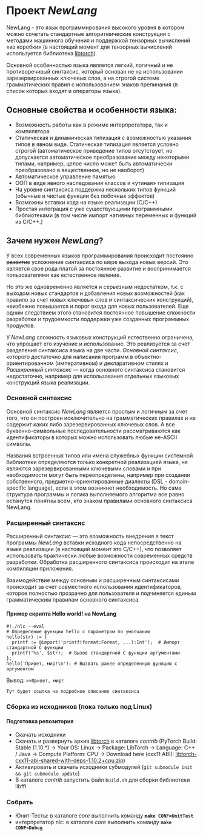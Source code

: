 # Проект *NewLang*
NewLang - это язык программирования высокого уровня в котором можно сочетать стандартные алгоритмические конструкции с методами машинного обучения и поддержкой тензорных вычислений «из коробки» (в настоящий момент для тензорных вычислений используется библиотека [libtorch](https://pytorch.org/)).

Основной особенностью языка является легкий, логичный и не противоречивый синтаксис, который основан не на использовании зарезервированных ключевых слов, а на строгой системе грамматических правил с использованием знаков препинания (в список которых входят и операторы языка).

## Основные свойства и особенности языка:
- Возможность работы как в режиме интерпретатора, так и компилятора
- Статическая  и динамическая типизация с возможностью указания типов в явном виде. Статическая типизация является условно строгой (автоматическое приведение типов отсутствует, но допускается автоматическое преобразование между некоторыми типами, например, целое число может быть автоматически преобразовано в вещественное, но не наоборот)
- Автоматическое управление памятью
- ООП в виде явного наследования классов и «утиная» типизация
- На уровне синтаксиса поддержка нескольких типов функций (обычные и чистые функции без побочных эффектов)
- Возможны вставки кода на языке реализации (С/С++)
- Простая интеграция с уже существующими программными библиотеками (в том числе импорт нативных переменных и функций из С/С++.)

## Зачем нужен *NewLang*?
У всех современных языков программирования происходит постоянно ~~развитие~~ усложнение синтаксиса по мере выхода новых версий. Это является свое рода платой за постоянное развитие и воспринимается пользователями как естественное явление. 

Но это же одновременно является и серьезным недостатком, т.к. с выходом новых стандартов и добавления новых возможностей (как правило за счет новых ключевых слов и синтаксических конструкций), неизбежно повышается и порог входа для новых пользователей. Еще одним следствием этого становится постоянное повышение сложности разработки и трудоемкости поддержки уже созданных программных продуктов.

У *NewLang* сложность языковых конструкций естественно ограничена, что упрощает его изучение и использование. Это реализуется за счет разделения синтаксиса языка на две части. *Основной синтаксис*, которого достаточно для написания программ в объектно-ориентированном (императивном) и декларативном стилях и *Расширенный синтаксис* — когда основного синтаксиса становится недостаточно, например для использования отдельных языковых конструкций языка реализации. 

### Основной синтаксис
Основной синтаксис *NewLang* является простым и логичным за счет того, что он построен исключительно на грамматических правилах и не содержит каких либо зарезервированных ключевых слов. А все буквенно-символьные последовательности рассматриваются как идентификаторы в которых можно использовать любые не-ASCII символы.

Названия встроенных типов или имена служебных функции системной библиотеки определяются только конкретной реализацией языка, не являются зарезервированными ключевыми словами и при необходимости могут быть переопределены, например при создании собственного, предметно-ориентированные диалекты (DSL - domain-specific language), если в этом возникнет необходимость. Но сама структура программы и логика выполняемого алгоритма все равно останутся понятны всем, кто знаком правилами основного синтаксиса NewLang.

### Расширенный синтаксис
Расширенный синтаксис — это возможность внедрения в текст программы *NewLang* вставки исходного кода непосредственно на языке реализации (в настоящий момент это С/С++), что позволяет использовать практически любые возможности современных средств разработки. Обработка расширенного синтаксиса происходит на этапе компиляции приложения.

Взаимодействие между основным и расширенным синтаксисами происходит за счет совместного использования идентификаторов, которое полностью прозрачно для пользователя и подчиняется единым грамматическим правилам основного синтаксиса.

#### Пример скрипта Hello world! на NewLang
    #!./nlc --eval 
    # Определение функции hello с параметром по умолчанию
    hello(str) := { 
      printf := @import('printf(format:Format, ...):Int');  # Импорт стандартной C функции
      printf('%s', $str);  # Вызов стандартной C функции аргументами
    };
    hello('Привет, мир!\n'); # Вызвать ранее определенную функцию с аргументом`

Вывод:
`>>Привет, мир!`



    
    
    Тут будет ссылка на подробное описание синтаксиса
    
    
    



### Сборка из исходников (пока только под Linux)
#### Подготовка репозитория
- Скачать исходники
- Скачать и развернуть архив [libtorch](https://pytorch.org/) в каталоге *contrib* (PyTorch Build: Stable (1.10.*) -> Your OS: Linux -> Package: LibTorch -> Language: C++ / Java -> Compute Platform: CPU -> Download here (cxx11 ABI):
[libtorch-cxx11-abi-shared-with-deps-1.10.2+cpu.zip](https://download.pytorch.org/libtorch/cpu/libtorch-cxx11-abi-shared-with-deps-1.10.2%2Bcpu.zip))
- Активировать и скачать исходники субмодулей (`git submodule init && git submodule update`)
- В каталоге *contrib* запустить файл `build.sh` для сборки библиотеки libffi

### Собрать
- Юнит-Тесты: в каталоге *core* выполнить команду **`make CONF=UnitTest`**
- интерпретатор nlc: в каталоге *core* выполнить команду **`make CONF=Debug`**
